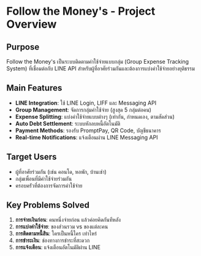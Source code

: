 # Follow the Money's - Project Overview

## Purpose
Follow the Money's เป็นระบบติดตามค่าใช้จ่ายแบบกลุ่ม (Group Expense Tracking System) ที่เชื่อมต่อกับ LINE API สำหรับผู้ที่อาศัยร่วมกันและต้องการแบ่งค่าใช้จ่ายอย่างยุติธรรม

## Main Features
- **LINE Integration**: ใช้ LINE Login, LIFF และ Messaging API
- **Group Management**: จัดการกลุ่มค่าใช้จ่าย (สูงสุด 5 กลุ่มต่อคน)
- **Expense Splitting**: แบ่งค่าใช้จ่ายแบบต่างๆ (เท่ากัน, กำหนดเอง, ตามสัดส่วน)
- **Auto Debt Settlement**: ระบบหักลบหนี้อัตโนมัติ
- **Payment Methods**: รองรับ PromptPay, QR Code, บัญชีธนาคาร
- **Real-time Notifications**: แจ้งเตือนผ่าน LINE Messaging API

## Target Users
- ผู้ที่อาศัยร่วมกัน (เช่น คอนโด, หอพัก, บ้านเช่า)
- กลุ่มเพื่อนที่มีค่าใช้จ่ายร่วมกัน
- ครอบครัวที่ต้องการจัดการค่าใช้จ่าย

## Key Problems Solved
1. **การจ่ายเงินก่อน**: คนหนึ่งจ่ายก่อน แล้วค่อยคิดกันทีหลัง
2. **การแบ่งค่าใช้จ่าย**: ของส่วนรวม vs ของแต่ละคน
3. **การติดตามหนี้สิน**: ใครเป็นหนี้ใคร เท่าไหร่
4. **การชำระเงิน**: ช่องทางการชำระที่สะดวก
5. **การแจ้งเตือน**: แจ้งเตือนอัตโนมัติผ่าน LINE